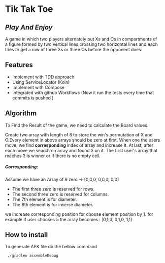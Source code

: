 # Tik Tak Toe
## _Play And Enjoy_
A game in which two players alternately put Xs and Os in compartments of a figure formed by two vertical lines crossing two horizontal lines and each tries to get a row of three Xs or three Os before the opponent does.


## Features
- Implement with TDD approach
- Using ServiceLocator (Koin)
- Implement with Compose
- Integrated with github Workflows (Now it run the tests every time that commits is pushed )

## Algorithm

To Find the Result of the game, we need to calculate the Board values.

Create two array with length of 8 to store the win's permutation of X and O.Every element in above arrays should be zero at first. When one the users move, we find __corresponding__ index of array and increase it. At last, after each move we search on array and found 3 on it. The first user's array that reaches 3 is winner or if there is no empty cell.

##### Corresponding:
Assume we have an Array of 9 zero ->
[0,0,0, 0,0,0, 0,0]

- The first three zero is reserved for rows.
- The second three zero is reserved for columns.
- The 7th element is for diameter.
- The 8th element is for inverse diameter.

we increase  corresponding position for choose element position by 1.
for example if user chooses 5 the array becomes : [0,1,0, 0,1,0, 1,1]


## How to install

To generate APK file do the bellow command
 ```
  ./gradlew assembleDebug
 ```


